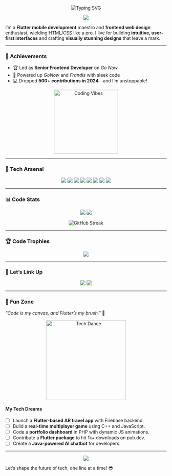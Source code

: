 <p align="center">
  <img src="https://readme-typing-svg.herokuapp.com?font=Orbitron&size=34&pause=800&color=FF00FF¢er=true&vCenter=true&width=500&lines=Hey+There!+I'm+Damilare+Ade!;Flutter+Alchemist+%26+Code+Architect" alt="Typing SVG" />
</p>

<p align="center">
  <img src="https://capsule-render.vercel.app/api?type=wave&color=timeGradient&height=200§ion=header&text=Damilare's+Tech+Universe&fontSize=50&animation=twinkling&fontColor=FFFFFF" />
</p>

I’m a **Flutter mobile development** maestro and **frontend web design** enthusiast, wielding HTML/CSS like a pro. I live for building **intuitive, user-first interfaces** and crafting **visually stunning designs** that leave a mark.

---

### 🌟 Achievements
- 🏆 Led as **Senior Frontend Developer** on *Go Now*
- 🚀 Powered up *GoNow* and *Frandis* with sleek code
- 💻 Dropped **500+ contributions in 2024**—and I’m unstoppable!

<p align="center">
  <img src="https://media.giphy.com/media/JsDQt8fT76xfoM9p6T/giphy.gif" width="200" alt="Coding Vibes" />
</p>

---

### 🔧 Tech Arsenal
<p align="center">
  <img src="https://img.shields.io/badge/Flutter-02569B?style=for-the-badge&logo=flutter&logoColor=white&labelColor=02569B" /> 
  <img src="https://img.shields.io/badge/Firebase-FFCA28?style=for-the-badge&logo=firebase&logoColor=white&labelColor=FFCA28" /> 
  <img src="https://img.shields.io/badge/HTML5-E34F26?style=for-the-badge&logo=html5&logoColor=white&labelColor=E34F26" /> 
  <img src="https://img.shields.io/badge/CSS3-1572B6?style=for-the-badge&logo=css3&logoColor=white&labelColor=1572B6" />
  <img src="https://img.shields.io/badge/Java-007396?style=for-the-badge&logo=java&logoColor=white&labelColor=007396" />
  <img src="https://img.shields.io/badge/C++-00599C?style=for-the-badge&logo=c%2B%2B&logoColor=white&labelColor=00599C" />
  <img src="https://img.shields.io/badge/JavaScript-F7DF1E?style=for-the-badge&logo=javascript&logoColor=black&labelColor=F7DF1E" />
  <img src="https://img.shields.io/badge/PHP-777BB4?style=for-the-badge&logo=php&logoColor=white&labelColor=777BB4" />
</p>

---

### 📊 Code Stats
<p align="center">
  <img src="https://github-readme-stats.vercel.app/api?username=DamilareAde&show_icons=true&theme=midnight-purple&hide_border=true&include_all_commits=true&ring_color=FF00FF&line_height=20" />
  <img src="https://github-readme-stats.vercel.app/api/top-langs/?username=DamilareAde&layout=compact&theme=midnight-purple&hide_border=true" />
</p>
<p align="center">
  <img src="https://github-readme-streak-stats.herokuapp.com/?user=DamilareAde&theme=midnight-purple&hide_border=true&ring_color=FF00FF&background=0D1117" alt="GitHub Streak" />
</p>

---

### 🏆 Code Trophies
<p align="center">
  <img src="https://github-profile-trophy.vercel.app/?username=DamilareAde&theme=monokai&no-frame=true&margin-w=15&column=6" />
</p>

---

### 🔗 Let’s Link Up
<p align="center">
  <a href="https://www.linkedin.com/in/your-profile"><img src="https://img.shields.io/badge/LinkedIn-0077B5?style=for-the-badge&logo=linkedin&logoColor=white" /></a>
  <a href="https://your-portfolio.com"><img src="https://img.shields.io/badge/Portfolio-FF5733?style=for-the-badge&logo=web&logoColor=white" /></a>
</p>

---

### 🎨 Fun Zone
*"Code is my canvas, and Flutter’s my brush."* 🚀  
<p align="center">
  <img src="https://media.giphy.com/media/26AHvF2p5prJSA4rK/giphy.gif" width="250" alt="Tech Dance" />
</p>

#### My Tech Dreams
- [ ] Launch a **Flutter-based AR travel app** with Firebase backend.
- [ ] Build a **real-time multiplayer game** using C++ and JavaScript.
- [ ] Code a **portfolio dashboard** in PHP with dynamic JS animations.
- [ ] Contribute a **Flutter package** to hit 1k+ downloads on pub.dev.
- [ ] Create a **Java-powered AI chatbot** for developers.

---

<p align="center">
  <img src="https://capsule-render.vercel.app/api?type=wave&color=timeGradient&height=140§ion=footer&text=See+Ya+In+The+Code+Verse!&fontSize=32&animation=scaleIn&fontColor=FFFFFF" />
</p>

Let’s shape the future of tech, one line at a time! 😎
